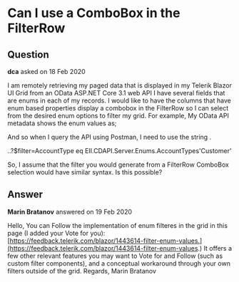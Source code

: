 # Can I use a ComboBox in the FilterRow

## Question

**dca** asked on 18 Feb 2020

I am remotely retrieving my paged data that is displayed in my Telerik Blazor UI Grid from an OData ASP.NET Core 3.1 web API I have several fields that are enums in each of my records. I would like to have the columns that have enum based properties display a combobox in the FilterRow so I can select from the desired enum options to filter my grid. For example, My OData API metadata shows the enum values as; <p> <Property Name="AccountType" Type="API.Server.Enums.AccountTypes" Nullable="false" /></p><p></p> And so when I query the API using Postman, I need to use the string . <p>..?$filter=AccountType eq EII.CDAPI.Server.Enums.AccountTypes'Customer' </p><p></p> So, I assume that the filter you would generate from a FilterRow ComboBox selection would have similar syntax. Is this possible?

## Answer

**Marin Bratanov** answered on 19 Feb 2020

Hello, You can Follow the implementation of enum filteres in the grid in this page (I added your Vote for you): [https://feedback.telerik.com/blazor/1443614-filter-enum-values.](https://feedback.telerik.com/blazor/1443614-filter-enum-values.) It offers a few other relevant features you may want to Vote for and Follow (such as custom filter components), and a conceptual workaround through your own filters outside of the grid. Regards, Marin Bratanov
